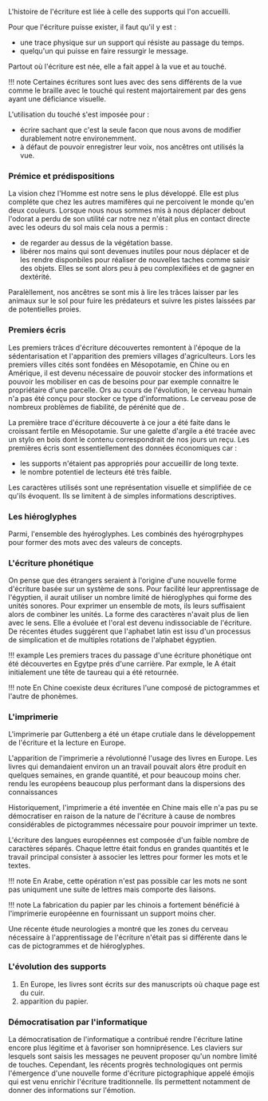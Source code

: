 L'histoire de l'écriture est liée à celle des supports qui l'on accueilli.

Pour que l'écriture puisse exister, il faut qu'il y est :

* une trace physique sur un support qui résiste au passage du temps.
* quelqu'un qui puisse en faire ressurgir le message.

Partout où l'écriture est née, elle a fait appel à la vue et au touché.

!!! note
	Certaines écritures sont lues avec des sens différents de la vue comme le braille avec le touché qui restent majortairement par des gens ayant une déficiance visuelle.

L'utilisation du touché s'est imposée pour :

* écrire sachant que c'est la seule facon que nous avons de modifier durablement notre environemment.
* à défaut de pouvoir enregistrer leur voix, nos ancêtres ont utilisés la vue.

 ### Prémice et prédispositions

La vision chez l'Homme est notre sens le plus développé. Elle est plus compléte que chez les autres mamifères qui ne percoivent le monde qu'en deux couleurs. Lorsque nous nous sommes mis à nous déplacer debout l'odorat a perdu de son utilité car notre nez n'était plus en contact directe avec les odeurs du sol mais cela nous a permis :

* de regarder au dessus de la végétation basse.
* libérer nos mains qui sont devenues inutiles pour nous déplacer et de les rendre disponbiles pour réaliser de nouvelles taches comme saisir des objets. Elles se sont alors peu à peu complexifiées et de gagner en dextérité.

Paralèllement, nos ancêtres se sont mis à lire les trâces laisser par les animaux sur le sol pour fuire les prédateurs et suivre les pistes laissées par de potentielles proies.

### Premiers écris

Les premiers trâces d'écriture découvertes remontent à l'époque de la sédentarisation et l'apparition des premiers villages d'agriculteurs. Lors les premiers villes cités sont fondées en Mésopotamie, en Chine ou en Amérique, il est devenu nécessaire de pouvoir stocker des informations et pouvoir les mobiliser en cas de besoins pour par exemple connaitre le propriétaire d'une parcelle. Ors au cours de l'évolution, le cerveau humain n'a pas été conçu pour stocker ce type d'informations. Le cerveau pose de nombreux problèmes de fiabilité, de pérénité que de . 

La première trace d'écriture découverte à ce jour a été faite dans le croissant fertile en Mésopotamie. Sur une galette d'argile a été tracée avec un stylo en bois dont le contenu correspondrait de nos jours un reçu. Les premières écris sont essentiellement des données économiques car :

* les supports n'étaient pas appropriés pour accueillir de long texte.
* le nombre potentiel de lecteurs été très faible.

Les caractères utilisés sont une représentation visuelle et simplifiée de ce qu'ils évoquent. Ils se limitent à de simples informations descriptives. 

### Les hiéroglyphes

Parmi, l'ensemble des hyéroglyphes.
Les combinés des hyérogrphypes pour former des mots avec des valeurs de concepts.

### L'écriture phonétique

On pense que des étrangers seraient à l'origine d'une nouvelle forme d'écriture basée sur un système de sons. Pour facilité leur apprentissage de l'égyptien, il aurait utiliser un nombre limité de hiéroglyphes qui forme des unités sonores. Pour exprimer un ensemble de mots, ils leurs suffisaient alors de combiner les unités. La forme des caractères n'avait plus de lien avec le sens. Elle a évoluée et l'oral est devenu indissociable de l'écriture.  De récentes études suggérent que l'aphabet latin est issu d'un processus de simplication et de multiples rotations de l'alphabet égyptien.

!!! example
	Les premiers traces du passage d'une écriture phonétique ont été découvertes en Egytpe prés d'une carrière. Par exmple, le A était initialement une tête de taureau qui a été retournée.

!!! note 
	En Chine coexiste deux écritures l'une composé de pictogrammes et l'autre de phonèmes.

### L'imprimerie

L'imprimerie par Guttenberg a été un étape crutiale dans le développement de l'écriture et la lecture en Europe. 

L'apparition de l'imprimerie a révolutionné l'usage des livres en Europe. Les livres qui demandaient environ un an travail pouvait alors être produit en quelques semaines, en grande quantité, et pour beaucoup moins cher.
rendu les européens beaucoup plus performant dans la dispersions des connaissances

Historiquement, l'imprimerie a été inventée en Chine mais elle n'a pas pu se démocratiser en raison de la nature de l'écriture à cause de nombres considérables de pictogrammes nécessaire pour pouvoir imprimer un texte.

L'écriture des langues européennes est composée d'un faible nombre de caractères séparés. Chaque lettre était fondus en grandes quantités et le travail principal consister à associer les lettres pour former les mots et le textes.

!!! note
	 En Arabe, cette opération n'est pas possible car les mots ne sont pas uniqument une suite de lettres mais comporte des liaisons. 

!!! note
	La fabrication du papier par les chinois a fortement bénéficié à l'imprimerie européenne en fournissant un support moins cher.

Une récente étude neurologies a montré que les zones du cerveau nécessaire à l'apprentissage de l'écriture n'était pas si différente dans le cas de pictogrammes et de hiéroglyphes.

### L'évolution des supports

1. En Europe, les livres sont écrits sur des manuscripts où chaque page est du cuir.
2. apparition du papier.

### Démocratisation par l'informatique

La démocratisation de l'informatique a contribué rendre l'écriture latine encore plus légitime et à favoriser son homniprésence. Les claviers sur lesquels sont saisis les messages ne peuvent proposer qu'un nombre limité de touches. 
Cependant, les récents progrès technologiques ont permis l'émergence d'une nouvelle forme d'écriture pictographique appelé émojis qui est venu enrichir l'écriture traditionnelle. Ils permettent notamment de donner des informations sur  l'émotion.
